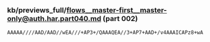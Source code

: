 ### kb/previews_full/flows__master-first__master-only@auth.har.part040.md (part 002)

```md
AAAAA////AAD/AAD//wEA///+AP3+/QAAAQEA//3+AP7+AAD+/v4AAAICAPz8+wA
```

```
